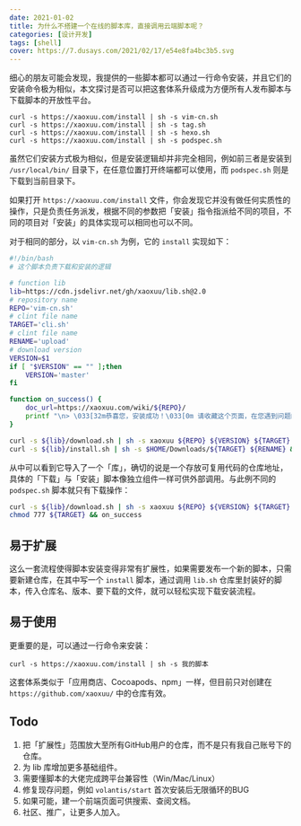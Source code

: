 ```yaml
---
date: 2021-01-02
title: 为什么不搭建一个在线的脚本库，直接调用云端脚本呢？
categories: [设计开发]
tags: [shell]
cover: https://7.dusays.com/2021/02/17/e54e8fa4bc3b5.svg
---
```


细心的朋友可能会发现，我提供的一些脚本都可以通过一行命令安装，并且它们的安装命令极为相似，本文探讨是否可以把这套体系升级成为方便所有人发布脚本与下载脚本的开放性平台。

<!-- more -->

```
curl -s https://xaoxuu.com/install | sh -s vim-cn.sh
curl -s https://xaoxuu.com/install | sh -s tag.sh
curl -s https://xaoxuu.com/install | sh -s hexo.sh
curl -s https://xaoxuu.com/install | sh -s podspec.sh
```

虽然它们安装方式极为相似，但是安装逻辑却并非完全相同，例如前三者是安装到 `/usr/local/bin/` 目录下，在任意位置打开终端都可以使用，而  `podspec.sh` 则是下载到当前目录下。

如果打开 `https://xaoxuu.com/install` 文件，你会发现它并没有做任何实质性的操作，只是负责任务派发，根据不同的参数把「安装」指令指派给不同的项目，不同的项目对「安装」的具体实现可以相同也可以不同。

对于相同的部分，以 `vim-cn.sh` 为例，它的 `install` 实现如下：

```bash
#!/bin/bash
# 这个脚本负责下载和安装的逻辑

# function lib
lib=https://cdn.jsdelivr.net/gh/xaoxuu/lib.sh@2.0
# repository name
REPO='vim-cn.sh'
# clint file name
TARGET='cli.sh'
# clint file name
RENAME='upload'
# download version
VERSION=$1
if [ "$VERSION" == "" ];then
	VERSION='master'
fi

function on_success() {
	doc_url=https://xaoxuu.com/wiki/${REPO}/
	printf "\n> \033[32m恭喜您，安装成功！\033[0m 请收藏这个页面，在您遇到问题的时候可以查看文档：\n${doc_url}\n\n"
}

curl -s ${lib}/download.sh | sh -s xaoxuu ${REPO} ${VERSION} ${TARGET} &&
curl -s ${lib}/install.sh | sh -s $HOME/Downloads/${TARGET} ${RENAME} && on_success
```

从中可以看到它导入了一个「库」，确切的说是一个存放可复用代码的仓库地址，具体的「下载」与「安装」脚本像独立组件一样可供外部调用。与此例不同的 `podspec.sh` 脚本就只有下载操作：

```bash
curl -s ${lib}/download.sh | sh -s xaoxuu ${REPO} ${VERSION} ${TARGET} ./ &&
chmod 777 ${TARGET} && on_success
```

## 易于扩展

这么一套流程使得脚本安装变得非常有扩展性，如果需要发布一个新的脚本，只需要新建仓库，在其中写一个 `install` 脚本，通过调用 `lib.sh` 仓库里封装好的脚本，传入仓库名、版本、要下载的文件，就可以轻松实现下载安装流程。

## 易于使用

更重要的是，可以通过一行命令来安装：

```
curl -s https://xaoxuu.com/install | sh -s 我的脚本
```

这套体系类似于「应用商店、Cocoapods、npm」一样，但目前只对创建在 `https://github.com/xaoxuu/` 中的仓库有效。

## Todo

1. 把「扩展性」范围放大至所有GitHub用户的仓库，而不是只有我自己账号下的仓库。
2. 为 lib 库增加更多基础组件。
3. 需要懂脚本的大佬完成跨平台兼容性（Win/Mac/Linux）
3. 修复现存问题，例如 `volantis/start` 首次安装后无限循环的BUG
4. 如果可能，建一个前端页面可供搜索、查阅文档。
5. 社区、推广，让更多人加入。
